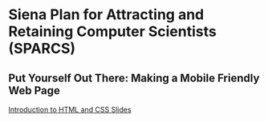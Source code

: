 # Siena Plan for Attracting and Retaining Computer Scientists (SPARCS)
## Put Yourself Out There:  Making a Mobile Friendly Web Page

[Introduction to HTML and CSS Slides](https://www.slideshare.net/fmshaon/introduction-to-html-and-css-31655692)
